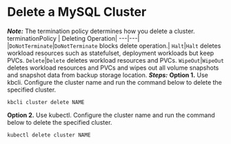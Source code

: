 # Delete a MySQL Cluster
***Note:***
The termination policy determines how you delete a cluster.
terminationPolicy | Deleting Operation|
---|---|
|`DoNotTerminate`|`DoNotTerminate` blocks delete operation.|
`Halt`|`Halt` deletes workload resources such as statefulset, deployment workloads but keep PVCs.
`Delete`|`Delete` deletes workload resources and PVCs.
`WipeOut`|`WipeOut` deletes workload resources and PVCs and wipes out all volume snapshots and snapshot data from backup storage location.
***Steps:***
**Option 1.** Use kbcli.
Configure the cluster name and run the command below to delete the specified cluster.
```
kbcli cluster delete NAME
```
**Option 2.** Use kubectl.
Configure the cluster name and run the command below to delete the specified cluster.
```
kubectl delete cluster NAME
```
